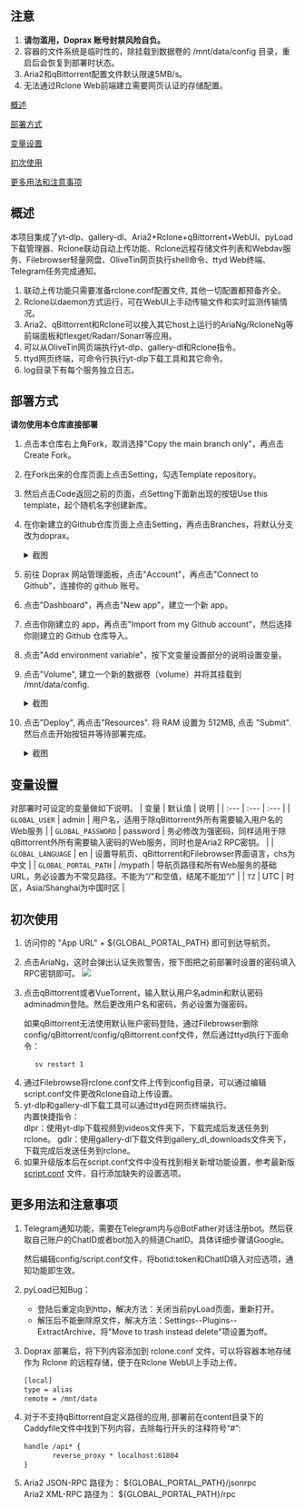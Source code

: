 ## 注意

 1. **请勿滥用，Doprax 账号封禁风险自负。**
 2. 容器的文件系统是临时性的，除挂载到数据卷的 /mnt/data/config 目录，重启后会恢复到部署时状态。
 3. Aria2和qBittorrent配置文件默认限速5MB/s。
 4. 无法通过Rclone Web前端建立需要网页认证的存储配置。

[概述](#概述)

[部署方式](#部署方式)

[变量设置](#变量设置)  

[初次使用](#初次使用)  

[更多用法和注意事项](#更多用法和注意事项)  

## 概述

本项目集成了yt-dlp、gallery-dl、Aria2+Rclone+qBittorrent+WebUI、pyLoad下载管理器、Rclone联动自动上传功能、Rclone远程存储文件列表和Webdav服务、Filebrowser轻量网盘、OliveTin网页执行shell命令、ttyd Web终端、Telegram任务完成通知。

 1. 联动上传功能只需要准备rclone.conf配置文件, 其他一切配置都预备齐全。
 2. Rclone以daemon方式运行，可在WebUI上手动传输文件和实时监测传输情况。
 3. Aria2、qBittorrent和Rclone可以接入其它host上运行的AriaNg/RcloneNg等前端面板和flexget/Radarr/Sonarr等应用。
 4. 可以从OliveTin网页端执行yt-dlp、gallery-dl和Rclone指令。
 5. ttyd网页终端，可命令行执行yt-dlp下载工具和其它命令。
 6. log目录下有每个服务独立日志。

## 部署方式

  **请勿使用本仓库直接部署**  

 1. 点击本仓库右上角Fork，取消选择"Copy the main branch only"，再点击Create Fork。
 2. 在Fork出来的仓库页面上点击Setting，勾选Template repository。
 3. 然后点击Code返回之前的页面，点Setting下面新出现的按钮Use this template，起个随机名字创建新库。
 4. 在你新建立的Github仓库页面上点击Setting，再点击Branches，将默认分支改为doprax。

     <details>
    <summary>截图</summary>

    ![avatar](/screenshots/branch.png)

    </details>

 4. 前往 Doprax 网站管理面板，点击"Account"，再点击"Connect to Github"，连接你的 github 账号。
 5. 点击"Dashboard"，再点击"New app"，建立一个新 app。
 6. 点击你刚建立的 app，再点击"Import from my Github account"，然后选择你刚建立的 Github 仓库导入。
 7. 点击"Add environment variable"，按下文变量设置部分的说明设置变量。
 8. 点击"Volume", 建立一个新的数据卷（volume）并将其挂载到 /mnt/data/config.
 
    <details>
    <summary>截图</summary>

    ![avatar](/screenshots/volume.png)

    </details>
 9. 点击"Deploy", 再点击"Resources". 将 RAM 设置为 512MB, 点击 "Submit". 然后点击开始按钮并等待部署完成。
    <details>
    <summary>截图</summary>

    ![avatar](/screenshots/deploy.png)

    </details>

## 变量设置

对部署时可设定的变量做如下说明。
| 变量 | 默认值 | 说明 |
| :--- | :--- | :--- |
| `GLOBAL_USER` | admin | 用户名，适用于除qBittorrent外所有需要输入用户名的Web服务 |
| `GLOBAL_PASSWORD` | password | 务必修改为强密码，同样适用于除qBittorrent外所有需要输入密码的Web服务，同时也是Aria2 RPC密钥。 |
| `GLOBAL_LANGUAGE` | en | 设置导航页、qBittorrent和Filebrowser界面语言，chs为中文 |
| `GLOBAL_PORTAL_PATH` | /mypath | 导航页路径和所有Web服务的基础URL，务必设置为不常见路径。不能为“/"和空值，结尾不能加“/" |
| `TZ` | UTC | 时区，Asia/Shanghai为中国时区 |

## 初次使用

1. 访问你的 "App URL" + ${GLOBAL_PORTAL_PATH} 即可到达导航页。
2. 点击AriaNg，这时会弹出认证失败警告，按下图把之前部署时设置的密码填入RPC密钥即可。
       <img src="https://user-images.githubusercontent.com/98247050/163184113-d0f09e78-01f9-4d4a-87b9-f4a9c1218253.png"  width="700"/>
3. 点击qBittorrent或者VueTorrent，输入默认用户名admin和默认密码adminadmin登陆。然后更改用户名和密码，务必设置为强密码。

   如果qBittorrent无法使用默认账户密码登陆，通过Filebrowser删除config/qBittorrent/config/qBittorrent.conf文件，然后通过ttyd执行下面命令：

```
      sv restart 1
```  
4. 通过Filebrowse将rclone.conf文件上传到config目录，可以通过编辑script.conf文件更改Rclone自动上传设置。
5. yt-dlp和gallery-dl下载工具可以通过ttyd在网页终端执行。   
    内置快捷指令：  
    dlpr：使用yt-dlp下载视频到videos文件夹下，下载完成后发送任务到rclone。 
    gdlr：使用gallery-dl下载文件到gallery_dl_downloads文件夹下，下载完成后发送任务到rclone。 
6. 如果升级版本后在script.conf文件中没有找到相关新增功能设置，参考最新版 [script.conf](https://github.com/wy580477/Leech-AIO-APP-EX/blob/main/content/script.conf) 文件，自行添加缺失的设置选项。

## 更多用法和注意事项

 1. Telegram通知功能，需要在Telegram内与@BotFather对话注册bot。然后获取自己账户的ChatID或者bot加入的频道ChatID。具体详细步骤请Google。
 
    然后编辑config/script.conf文件，将botid:token和ChatID填入对应选项，通知功能即生效。
 2. pyLoad已知Bug：
    - 登陆后重定向到http，解决方法：关闭当前pyLoad页面，重新打开。
    - 解压后不能删除原文件，解决方法：Settings--Plugins--ExtractArchive，将"Move to trash instead delete"项设置为off。
 3. Doprax 部署后，将下列内容添加到 rclone.conf 文件，可以将容器本地存储作为 Rclone 的远程存储，便于在Rclone WebUI上手动上传。

       ```
       [local]
       type = alias
       remote = /mnt/data
       ```
       
 4. 对于不支持qBittorrent自定义路径的应用, 部署前在content目录下的Caddyfile文件中找到下列内容，去除每行开头的注释符号“#”:

       ```
       handle /api* {
              reverse_proxy * localhost:61804
       }
       ```

 5. Aria2 JSON-RPC 路径为： \$\{GLOBAL_PORTAL_PATH\}/jsonrpc   
    Aria2 XML-RPC 路径为： \$\{GLOBAL_PORTAL_PATH\}/rpc
